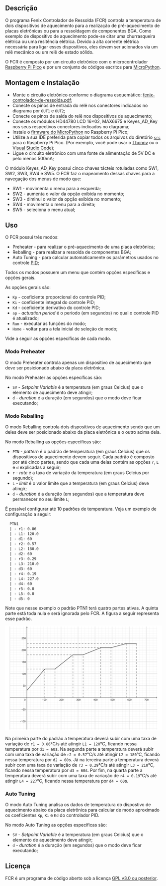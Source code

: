 ## Descrição

O programa Fenix Controlador de Ressolda (FCR) controla a temperatura de dois
dispositivos de aquecimento para a realização de pré-aquecimento de placas 
eletrônicas ou para a ressoldagem de componentes BGA. Como exemplo de 
dispositivo de aquecimento pode-se citar uma churrasqueira elétrica ou 
uma resitência elétrica. Devido a alta corrente elétrica necessária para 
ligar esses dispositivos, eles devem ser acionados via um relê mecânico 
ou um relê de estado sólido.

O FCR é composto por um circuito eletrônico com o microcontrolador
[Raspberry Pi Pico](https://projects.raspberrypi.org/en/projects/getting-started-with-the-pico)
e por um conjunto de códigos escritos para [MicroPython](https://www.micropython.org/).

## Montagem e Instalação

  - Monte o circuito eletrônico conforme o diagrama esquemático:
  [fenix-controlador-de-ressolda.pdf](https://github.com/lcmaquino/fcr/tree/main/pcb/fenix-controlador-de-ressolda.pdf);
  - Conecte os pinos de entrada do relê nos conectores indicados no diagrama 
  por `OUT1` e `OUT2`;
  - Conecte os pinos de saída do relê nos dispositivos de aquecimento;
  - Conecte os módulos HD44780 LCD 16×02, MAX6675 e Keyes_AD_Key nos seus respectivos
    conectores indicados no diagrama;
  - Instale o [firmware do MicroPython](https://projects.raspberrypi.org/en/projects/getting-started-with-the-pico/3) 
  no Raspberry Pi Pico;
  - Utilize a sua IDE preferida para copiar todos os arquivos do diretório 
  [`src`](https://github.com/lcmaquino/fcr/tree/main/src) para o Raspberry Pi Pico.
  (Por exemplo, você pode usar o [Thonny](https://thonny.org/) ou o 
  [Visual Studio Code](https://code.visualstudio.com/));
  - Ligue o circuito eletrônico com uma fonte de alimentação de 5V DC e 
  pelo menos 500mA;

  O módulo Keyes_AD_Key possui cinco chaves tácteis rotuladas como SW1, SW2, 
  SW3, SW4 e SW5. O FCR faz o mapeamento dessas chaves para a navegação 
  dos menus de modo que:

  - SW1 - movimenta o menu para a esquerda;
  - SW2 - aumenta o valor da opção exibida no momento;
  - SW3 - diminui o valor da opção exibida no momento;
  - SW4 - movimenta o menu para a direita;
  - SW5 - seleciona o menu atual;

## Uso

  O FCR possui três modos:
  - Preheater - para realizar o pré-aquecimento de uma placa eletrônica;
  - Reballing - para realizar a ressolda de componentes BGA;
  - Auto Tuning - para calcular automaticamente os parâmetros usados no controle
  [PID](https://pt.wikipedia.org/wiki/Controlador_proporcional_integral_derivativo);

  Todos os modos possuem um menu que contém opções específicas e opções gerais.

  As opções gerais são:
  - `Kp` - coeficiente proporcional do controle PID;
  - `Ki` - coeficiente integral do controle PID;
  - `Kd` - coeficiente derivativo do controle PID;
  - `ap` - _actuation period_ é o período (em segundos) no qual o controle PID é atualizado;
  - `Run` - executar as funções do modo;
  - `Home` - voltar para a tela inicial de seleção de modo;

  Vide a seguir as opções específicas de cada modo.

### Modo Preheater

  O modo Preheater controla apenas um dispositivo de aquecimento que deve ser 
  posicionado abaixo da placa eletrônica.

  No modo Preheater as opções específicas são:
  - `SV` - _Setpoint Variable_ é a temperatura (em graus Celcius) que o 
    elemento de aquecimento deve atingir;
  - `d` - _duration_ é a duração (em segundos) que o modo deve ficar executando;

### Modo Reballing

  O modo Reballing controla dois dispositivos de aquecimento sendo que 
  um deles deve ser posicionado abaixo da placa eletrônica e o outro
  acima dela.

  No modo Reballing as opções específicas são:
  - `PTN` - _pattern_ é o padrão de temperatura (em graus Celcius) 
    que os dispositivos de aquecimento devem seguir. Cada padrão é composto por até cinco 
    partes, sendo que cada uma delas contém as opções `r`, `L` e `d` explicadas a seguir;
  - `r` - _rate_ é a taxa de variação da temperatura (em graus Celcius por segundo);
  - `L` - _limit_ é o valor limite que a temperatura (em graus Celcius) deve atingir;
  - `d` - _duration_ é a duração (em segundos) que a temperatura deve permanecer no seu limite `L`;

  É possível configurar até 10 padrões de temperatura. Veja um exemplo de configuração a seguir:
```
  PTN1
  | - r1: 0.86
  | - L1: 120.0
  | - d1: 60
  | - r2: 0.57
  | - L2: 180.0
  | - d2: 60
  | - r3: 0.29
  | - L3: 210.0
  | - d3: 60
  | - r4: 0.19
  | - L4: 227.0
  | - d4: 60
  | - r5: 0.0
  | - L5: 0.0
  | - d5: 0
```

  Note que nesse exemplo o padrão PTN1 terá quatro partes ativas. A quinta parte
  está toda nula e será ignorada pelo FCR. A figura a seguir representa esse padrão.

  ![Imagem do gráfico representando o padrão PTN1](https://github.com/lcmaquino/fcr/blob/main/assets/plot_ptn1.svg)

  Na primeira parte do padrão a temperatura deverá
  subir com uma taxa de variação de `r1 = 0.86`°C/s até atingir `L1 = 120`°C, 
  ficando nessa temperatura por `d1 = 60`s. Na segunda parte a temperatura deverá
  subir com uma taxa de variação de `r2 = 0.57`°C/s até atingir `L2 = 180`°C, 
  ficando nessa temperatura por `d2 = 60`s. Já na terceira parte a temperatura 
  deverá subir com uma taxa de variação de `r3 = 0.29`°C/s até atingir `L3 = 210`°C, 
  ficando nessa temperatura por `d3 = 60`s. Por fim, na quarta parte a temperatura 
  deverá subir com uma taxa de variação de `r4 = 0.19`°C/s até atingir `L4 = 227`°C, 
  ficando nessa temperatura por `d4 = 60`s.

### Auto Tuning

  O modo Auto Tuning analisa os dados de temperatura do dispostivo de aquecimento 
  abaixo da placa eletrônica para calcular de modo aproximado os coeficientes
  `Kp`, `Ki` e `Kd` do controlador PID.

  No modo Auto Tuning as opções específicas são:
  - `SV` - _Setpoint Variable_ é a temperatura (em graus Celcius) que o 
    elemento de aquecimento deve atingir;
  - `d` - _duration_ é a duração (em segundos) que o modo deve ficar executando;

## Licença

FCR é um programa de código aberto sob a licença [GPL v3.0 ou posterior](https://github.com/lcmaquino/ccolab/blob/main/LICENSE).
